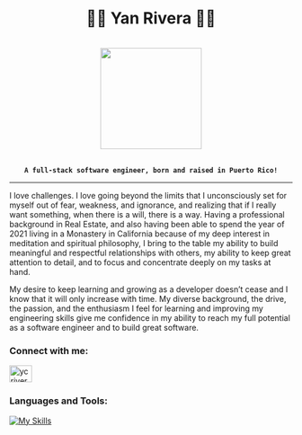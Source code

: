 <h1 align="center">🌊🌴 Yan Rivera 🌴🌊</h1>
<br>
<div id="header" align="center">
  <img src="https://media.giphy.com/media/ZvLUtG6BZkBi0/giphy.gif" width="180"/>
</div>
<br>
<div  align="center"> 
  
**`A full-stack software engineer, born and raised in Puerto Rico!`**
  
</div>

<hr>
<p>I love challenges. I love going beyond the limits that I unconsciously set for myself out of fear, weakness, and ignorance, and realizing that if I really want something, when there is a will, there is a way. Having a professional background in Real Estate, and also having been able to spend the year of 2021 living in a Monastery in California because of my deep interest in meditation and spiritual philosophy, I bring to the table my ability to build meaningful and respectful relationships with others, my ability to keep great attention to detail, and to focus and concentrate deeply on my tasks at hand.</p>

<p>My desire to keep learning and growing as a developer doesn’t cease and I know that it will only increase with time. My diverse background, the drive, the passion, and the enthusiasm I feel for learning and improving my engineering skills give me confidence in my ability to reach my full potential as a software engineer and to build great software.</p>

<h3 align="left">Connect with me:</h3>
<p align="left">
<a href="https://linkedin.com/in/ycrivera" rel="noopener noreferrer" target="blank"><img align="center" src="https://raw.githubusercontent.com/rahuldkjain/github-profile-readme-generator/master/src/images/icons/Social/linked-in-alt.svg" alt="ycrivera" height="30" width="40" /></a>
</p>


### Languages and Tools:
[![My Skills](https://skillicons.dev/icons?i=react,js,redux,postgres,ruby,rails,nodejs,mongodb,express,aws,git,linux,html,css)](https://skillicons.dev)




<!--
**yanrivera19/yanrivera19** is a ✨ _special_ ✨ repository because its `README.md` (this file) appears on your GitHub profile.

Here are some ideas to get you started:

- 🔭 I’m currently working on ...
- 🌱 I’m currently learning ...
- 👯 I’m looking to collaborate on ...
- 🤔 I’m looking for help with ...
- 💬 Ask me about ...
- 📫 How to reach me: ...
- 😄 Pronouns: ...
- ⚡ Fun fact: ...
-->
